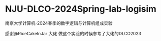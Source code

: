 # NJU-DLCO-2024Spring-lab-logisim
 南京大学计算机-2024春季的数字逻辑与计算机组成实验

感谢@RiceCakeInJar 大佬
做这个实验的时候参考了大佬的DLCO2023
